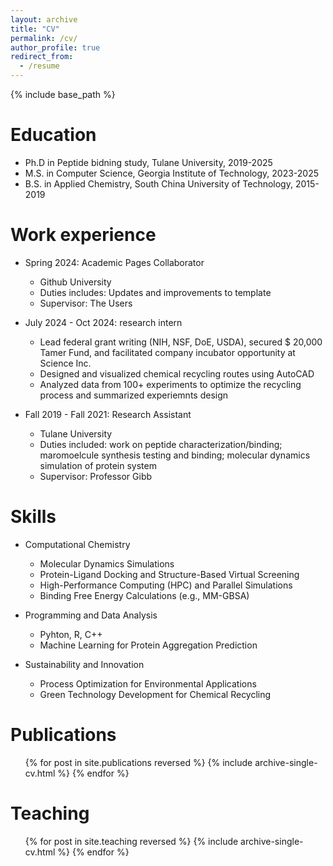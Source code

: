```yaml
---
layout: archive
title: "CV"
permalink: /cv/
author_profile: true
redirect_from:
  - /resume
---
```


{% include base_path %}

Education
======
* Ph.D in Peptide bidning study, Tulane University, 2019-2025
* M.S. in Computer Science, Georgia Institute of Technology, 2023-2025
* B.S. in Applied Chemistry, South China University of Technology, 2015-2019

Work experience
======
* Spring 2024: Academic Pages Collaborator
  * Github University
  * Duties includes: Updates and improvements to template
  * Supervisor: The Users

* July 2024 - Oct 2024: research intern
  * Lead federal grant writing (NIH, NSF, DoE, USDA), secured $ 20,000 Tamer Fund, and facilitated company incubator opportunity at Science Inc.
  * Designed and visualized chemical recycling routes using AutoCAD
  * Analyzed data from 100+ experiments to optimize the recycling process and summarized experiemnts design

* Fall 2019 - Fall 2021: Research Assistant
  * Tulane University
  * Duties included: work on peptide characterization/binding; maromoelcule synthesis testing and binding; molecular dynamics simulation of protein system
  * Supervisor: Professor Gibb

  
Skills
======
* Computational Chemistry
  * Molecular Dynamics Simulations
  * Protein-Ligand Docking and Structure-Based Virtual Screening
  * High-Performance Computing (HPC) and Parallel Simulations
  * Binding Free Energy Calculations (e.g., MM-GBSA)
    
* Programming and Data Analysis 
  * Pyhton, R, C++
  * Machine Learning for Protein Aggregation Prediction

* Sustainability and Innovation
  * Process Optimization for Environmental Applications
  * Green Technology Development for Chemical Recycling

Publications
======
  <ul>{% for post in site.publications reversed %}
    {% include archive-single-cv.html %}
  {% endfor %}</ul>
  
  
Teaching
======
  <ul>{% for post in site.teaching reversed %}
    {% include archive-single-cv.html %}
  {% endfor %}</ul>
  

